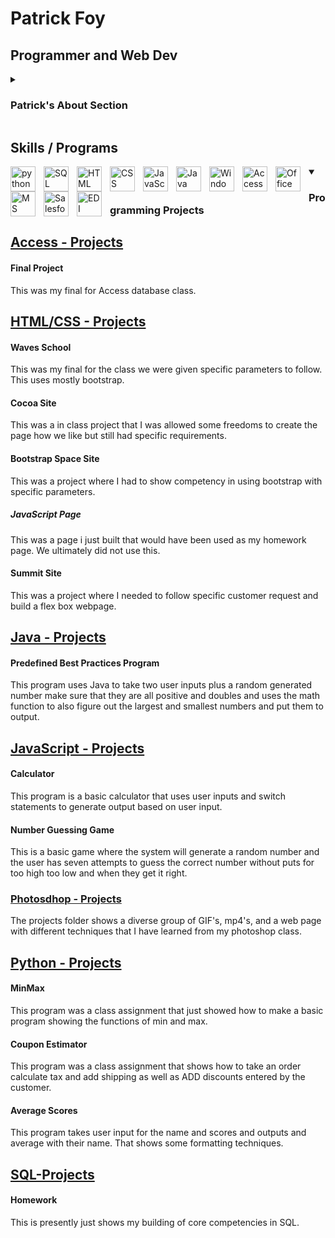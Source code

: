 # Patrick Foy

## Programmer and Web Dev

<details>
<summary><h3>Patrick's About Section</h3></summary>
My name is Patrick and I am currently attending school at Des Moines Area Community College to get my associates degree in Computer Information Systems. I have been working in IT related fields for most of my career. I have done and learned a plethora of different industries, platforms, languages and systems and have always worked hard to overcome any challenges and worked to produce results that meet or exceed expectations.
</details>

## Skills / Programs

<div>

<img align="left" alt="python" width="40px" style="padding-right:10px;" src="https://img.icons8.com/?size=100&id=uLDrtp8o8zTG&format=png&color=000000" />
<img align="left" alt="SQL" width="40px" style="padding-right:10px;" src="https://img.icons8.com/?size=100&id=59952&format=png&color=000000" />
<img align="left" alt="HTML" width="40px" style="padding-right:10px;" src="https://img.icons8.com/?size=100&id=59916&format=png&color=000000" />
<img align="left" alt="CSS" width="40px" style="padding-right:10px;" src="https://img.icons8.com/?size=100&id=59898&format=png&color=000000" />
<img align="left" alt="JavaScript" width="40px" style="padding-right:10px;" src="https://img.icons8.com/?size=100&id=V6HShIzw21x7&format=png&color=000000" />
<img align="left" alt="Java" width="40px" style="padding-right:10px;" src="https://img.icons8.com/?size=100&id=FRRACRKRsw2s&format=png&color=000000" />
<img align="left" alt="Windows" width="40px" style="padding-right:10px;" src="https://img.icons8.com/?size=100&id=fk75RbGHNtqW&format=png&color=000000" />
<img align="left" alt="Access" width="40px" style="padding-right:10px;" src="https://img.icons8.com/?size=100&id=121160&format=png&color=000000" />
<img align="left" alt="Office 365" width="40px" style="padding-right:10px;" src="https://img.icons8.com/?size=100&id=6kZdxe7t8OL1&format=png&color=000000" />
<img align="left" alt="MS Dynamic" width="40px" style="padding-right:10px;" src="https://img.icons8.com/?size=100&id=TdZTMv5DI6kp&format=png&color=000000" />
<img align="left" alt="Salesforce" width="40px" style="padding-right:10px;" src="https://img.icons8.com/?size=100&id=38804&format=png&color=000000" />
<img align="left" alt="EDI" width="40px" style="padding-right:10px;" src="https://img.icons8.com/?size=100&id=8oiM2yih1bUd&format=png&color=000000" />
</div>

<details open>
<summary><h3>Programming Projects</h3></summary>

## [Access - Projects](https://github.com/Patricks-Hub/Access/tree/main/Projects/Final)

#### Final Project

This was my final for Access database class.

## [HTML/CSS - Projects](https://github.com/Patricks-Hub/HTML-CSS/tree/main/Projects)

#### Waves School

This was my final for the class we were given specific parameters to follow. This uses mostly bootstrap.

#### Cocoa Site

This was a in class project that I was allowed some freedoms to create the page how we like but still had specific requirements.

#### Bootstrap Space Site

This was a project where I had to show competency in using bootstrap with specific parameters.

##### JavaScript Page

This was a page i just built that would have been used as my homework page. We ultimately did not use this.

#### Summit Site

This was a project where I needed to follow specific customer request and build a flex box webpage.

## [Java - Projects](https://github.com/Patricks-Hub/Java/tree/main/Project%20Files)

#### Predefined Best Practices Program

This program uses Java to take two user inputs plus a random generated number make sure that they are all positive and doubles and uses the math function to also figure out the largest and smallest numbers and put them to output.

## [JavaScript - Projects](https://github.com/Patricks-Hub/JavaScript/tree/main/Project%20Folder)

#### Calculator

This program is a basic calculator that uses user inputs and switch statements to generate output based on user input.

#### Number Guessing Game

This is a basic game where the system will generate a random number and the user has seven attempts to guess the correct number without puts for too high too low and when they get it right.

### [Photosdhop - Projects](https://github.com/Patricks-Hub/Photoshop/tree/main/Projects)

The projects folder shows a diverse group of GIF's, mp4's, and a web page with different techniques that I have learned from my photoshop class.

## [Python - Projects](https://github.com/Patricks-Hub/Python/tree/main/Simple%20Python%20Projects)

#### MinMax

This program was a class assignment that just showed how to make a basic program showing the functions of min and max.

#### Coupon Estimator

This program was a class assignment that shows how to take an order calculate tax and add shipping as well as ADD discounts entered by the customer.

#### Average Scores

This program takes user input for the name and scores and outputs and average with their name. That shows some formatting techniques.

## [SQL-Projects](https://github.com/Patricks-Hub/SQL/tree/main/Projects)

#### Homework

This is presently just shows my building of core competencies in SQL.

</details>
